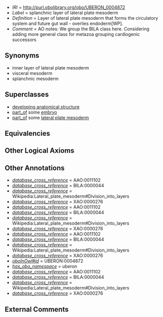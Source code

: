  * *IRI* = http://purl.obolibrary.org/obo/UBERON_0004872
 * *Label* = splanchnic layer of lateral plate mesoderm
 * *Definition* = Layer of lateral plate mesoderm that forms the circulatory system and future gut wall - overlies endoderm[WP].
 * *Comment* = AO notes: We group the BILA class here. Considering adding more general class for metazoa grouping cardiogenic successors

## Synonyms

 * inner layer of lateral plate mesoderm
 * visceral mesoderm
 * splanchnic mesoderm

## Superclasses

 * [developing anatomical structure](../../UBERON/23/UBERON_0005423.md)
 * [part_of](../../BFO/50/BFO_0000050.md) some [embryo](../../UBERON/22/UBERON_0000922.md)
 * [part_of](../../BFO/50/BFO_0000050.md) some [lateral plate mesoderm](../../UBERON/81/UBERON_0003081.md)

## Equivalencies


## Other Logical Axioms


## Other Annotations

 * *[database_cross_reference](../../ef/oboInOwl#hasDbXref.md)* = AAO:0011102
 * *[database_cross_reference](../../ef/oboInOwl#hasDbXref.md)* = BILA:0000044
 * *[database_cross_reference](../../ef/oboInOwl#hasDbXref.md)* = Wikipedia:Lateral_plate_mesoderm#Division_into_layers
 * *[database_cross_reference](../../ef/oboInOwl#hasDbXref.md)* = XAO:0000276
 * *[database_cross_reference](../../ef/oboInOwl#hasDbXref.md)* = AAO:0011102
 * *[database_cross_reference](../../ef/oboInOwl#hasDbXref.md)* = BILA:0000044
 * *[database_cross_reference](../../ef/oboInOwl#hasDbXref.md)* = Wikipedia:Lateral_plate_mesoderm#Division_into_layers
 * *[database_cross_reference](../../ef/oboInOwl#hasDbXref.md)* = XAO:0000276
 * *[database_cross_reference](../../ef/oboInOwl#hasDbXref.md)* = AAO:0011102
 * *[database_cross_reference](../../ef/oboInOwl#hasDbXref.md)* = BILA:0000044
 * *[database_cross_reference](../../ef/oboInOwl#hasDbXref.md)* = Wikipedia:Lateral_plate_mesoderm#Division_into_layers
 * *[database_cross_reference](../../ef/oboInOwl#hasDbXref.md)* = XAO:0000276
 * *[oboInOwl#id](../../id/oboInOwl#id.md)* = UBERON:0004872
 * *[has_obo_namespace](../../ce/oboInOwl#hasOBONamespace.md)* = uberon
 * *[database_cross_reference](../../ef/oboInOwl#hasDbXref.md)* = AAO:0011102
 * *[database_cross_reference](../../ef/oboInOwl#hasDbXref.md)* = BILA:0000044
 * *[database_cross_reference](../../ef/oboInOwl#hasDbXref.md)* = Wikipedia:Lateral_plate_mesoderm#Division_into_layers
 * *[database_cross_reference](../../ef/oboInOwl#hasDbXref.md)* = XAO:0000276

## External Comments

